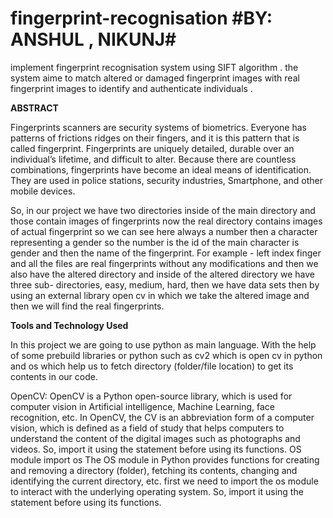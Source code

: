 # fingerprint-recognisation                                                        #BY: ANSHUL , NIKUNJ#
 implement fingerprint recognisation system using SIFT algorithm . the system aime to match altered or damaged fingerprint images with real fingerprint images to identify and authenticate individuals . 
 
**ABSTRACT**

Fingerprints scanners are security systems of biometrics. Everyone has patterns of frictions ridges on their fingers, and it is this pattern that is called fingerprint. Fingerprints are uniquely detailed, durable over an individual’s lifetime, and difficult to alter. Because there are countless combinations, fingerprints have become an ideal means of identification. They are used in police stations, security industries, Smartphone, and other mobile devices.
 
So, in our project we have two directories inside of the main directory and those contain images of fingerprints now the real directory contains images of actual fingerprint so we can see here always a number then a character representing a gender so the number is the id of the main character is gender and then the name of the fingerprint. For example - left index finger and all the files are real fingerprints without any modifications and then we also have the altered directory and inside of the altered directory we have three sub- directories, easy, medium, hard, then we have data sets then by using an external library open cv in which we take the altered image and then we will find the real fingerprints.

**Tools and Technology Used**

In this project we are going to use python as main language. With the help of some prebuild libraries or python such as cv2 which is open cv in python and os which help us to fetch directory (folder/file location) to get its contents in our code.

OpenCV: OpenCV is a Python open-source library, which is used for computer vision in Artificial intelligence, Machine Learning, face recognition, etc.
In OpenCV, the CV is an abbreviation form of a computer vision, which is defined as a field of study that helps computers to understand the content of the digital images such as photographs and videos. So, import it using the statement before using its functions. 
OS module
import os
The OS module in Python provides functions for creating and removing a directory (folder), fetching its contents, changing and identifying the current directory, etc. first we need to import the os module to interact with the underlying operating system. So, import it using the statement before using its functions.
 
